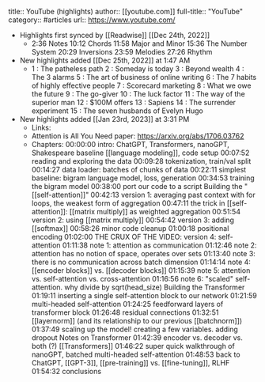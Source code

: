 title:: YouTube (highlights)
author:: [[youtube.com]]
full-title:: "YouTube"
category:: #articles
url:: https://www.youtube.com/

- Highlights first synced by [[Readwise]] [[Dec 24th, 2022]]
	- 2:36 Notes 
	  10:12 Chords
	  11:58 Major and Minor 
	  15:36 The Number System 
	  20:29 Inversions 
	  23:59 Melodies 
	  27:26 Rhythm
- New highlights added [[Dec 25th, 2022]] at 1:47 AM
	- 1 : The patheless path 
	  2 : Someday is today 
	  3 : Beyond wealth 
	  4 : The 3 alarms 
	  5 : The art of business of online writing 
	  6 : The 7 habits of highly effective people 
	  7 : Scorecard marketing 
	  8 : What we owe the future 
	  9 : The go-giver 
	  10 : The luck factor 
	  11 : The way of the superior man 
	  12 : $100M offers 
	  13 : Sapiens 
	  14 : The surrender experiment 
	  15 : The seven husbands of Evelyn Hugo
- New highlights added [[Jan 23rd, 2023]] at 3:31 PM
	- Links:
	- Attention is All You Need paper: https://arxiv.org/abs/1706.03762
	- Chapters:
	  00:00:00 intro: ChatGPT, Transformers, nanoGPT, Shakespeare
	  baseline [[language modeling]], code setup
	  00:07:52 reading and exploring the data
	  00:09:28 tokenization, train/val split
	  00:14:27 data loader: batches of chunks of data
	  00:22:11 simplest baseline: bigram language model, loss, generation
	  00:34:53 training the bigram model
	  00:38:00 port our code to a script
	  Building the "[[self-attention]]"
	  00:42:13 version 1: averaging past context with for loops, the weakest form of aggregation
	  00:47:11 the trick in [[self-attention]]: [[matrix multiply]] as weighted aggregation
	  00:51:54 version 2: using [[matrix multiply]]
	  00:54:42 version 3: adding [[softmax]]
	  00:58:26 minor code cleanup
	  01:00:18 positional encoding
	  01:02:00 THE CRUX OF THE VIDEO: version 4: self-attention
	  01:11:38 note 1: attention as communication
	  01:12:46 note 2: attention has no notion of space, operates over sets
	  01:13:40 note 3: there is no communication across batch dimension
	  01:14:14 note 4: [[encoder blocks]] vs. [[decoder blocks]]
	  01:15:39 note 5: attention vs. self-attention vs. cross-attention
	  01:16:56 note 6: "scaled" self-attention. why divide by sqrt(head_size)
	  Building the Transformer
	  01:19:11 inserting a single self-attention block to our network
	  01:21:59 multi-headed self-attention
	  01:24:25 feedforward layers of transformer block
	  01:26:48 residual connections
	  01:32:51 [[layernorm]] (and its relationship to our previous [[batchnorm]])
	  01:37:49 scaling up the model! creating a few variables. adding dropout
	  Notes on Transformer
	  01:42:39 encoder vs. decoder vs. both (?) [[Transformers]]
	  01:46:22 super quick walkthrough of nanoGPT, batched multi-headed self-attention
	  01:48:53 back to ChatGPT, [[GPT-3]], [[pre-training]] vs. [[fine-tuning]], RLHF
	  01:54:32 conclusions